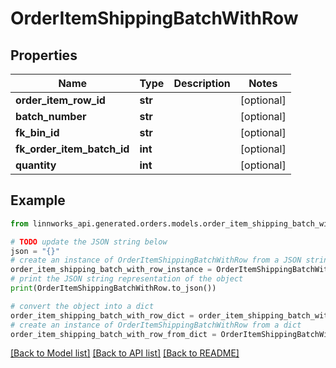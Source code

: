 # OrderItemShippingBatchWithRow


## Properties

Name | Type | Description | Notes
------------ | ------------- | ------------- | -------------
**order_item_row_id** | **str** |  | [optional] 
**batch_number** | **str** |  | [optional] 
**fk_bin_id** | **str** |  | [optional] 
**fk_order_item_batch_id** | **int** |  | [optional] 
**quantity** | **int** |  | [optional] 

## Example

```python
from linnworks_api.generated.orders.models.order_item_shipping_batch_with_row import OrderItemShippingBatchWithRow

# TODO update the JSON string below
json = "{}"
# create an instance of OrderItemShippingBatchWithRow from a JSON string
order_item_shipping_batch_with_row_instance = OrderItemShippingBatchWithRow.from_json(json)
# print the JSON string representation of the object
print(OrderItemShippingBatchWithRow.to_json())

# convert the object into a dict
order_item_shipping_batch_with_row_dict = order_item_shipping_batch_with_row_instance.to_dict()
# create an instance of OrderItemShippingBatchWithRow from a dict
order_item_shipping_batch_with_row_from_dict = OrderItemShippingBatchWithRow.from_dict(order_item_shipping_batch_with_row_dict)
```
[[Back to Model list]](../README.md#documentation-for-models) [[Back to API list]](../README.md#documentation-for-api-endpoints) [[Back to README]](../README.md)


